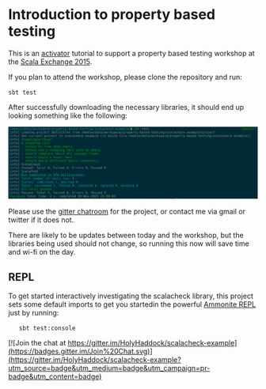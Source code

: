 # Introduction to property based testing

This is an [activator](https://typesafe.com/activator) tutorial to support a property based testing workshop at the [Scala Exchange 2015](http://scala.exchange).

If you plan to attend the workshop, please clone the repository and run:

```
sbt test
```

After successfully downloading the necessary libraries, it should end up looking something like the following:

![Image of a successful sbt test](/images/scalacheck-example-image.png)

Please use the [gitter chatroom](https://gitter.im/HolyHaddock/scalacheck-example) for the project, or contact me via gmail or twitter if it does not.

There are likely to be updates between today and the workshop, but the libraries being used should not change, so running this now will save time and wi-fi on the day.

## REPL

To get started interactively investigating the scalacheck library, this project sets some default imports to get you startedin  the powerful [Ammonite REPL](https://lihaoyi.github.io/Ammonite/#Ammonite-REPL) just by running:

```
   sbt test:console
```



[![Join the chat at https://gitter.im/HolyHaddock/scalacheck-example](https://badges.gitter.im/Join%20Chat.svg)](https://gitter.im/HolyHaddock/scalacheck-example?utm_source=badge&utm_medium=badge&utm_campaign=pr-badge&utm_content=badge)
